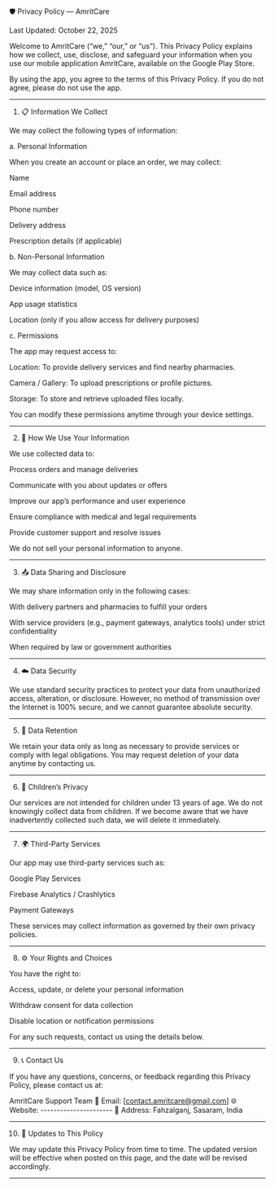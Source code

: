 🛡️ Privacy Policy — AmritCare

Last Updated: October 22, 2025

Welcome to AmritCare (“we,” “our,” or “us”).
This Privacy Policy explains how we collect, use, disclose, and safeguard your information when you use our mobile application AmritCare, available on the Google Play Store.

By using the app, you agree to the terms of this Privacy Policy.
If you do not agree, please do not use the app.


---

1. 📋 Information We Collect

We may collect the following types of information:

a. Personal Information

When you create an account or place an order, we may collect:

Name

Email address

Phone number

Delivery address

Prescription details (if applicable)


b. Non-Personal Information

We may collect data such as:

Device information (model, OS version)

App usage statistics

Location (only if you allow access for delivery purposes)


c. Permissions

The app may request access to:

Location: To provide delivery services and find nearby pharmacies.

Camera / Gallery: To upload prescriptions or profile pictures.

Storage: To store and retrieve uploaded files locally.


You can modify these permissions anytime through your device settings.


---

2. 🔐 How We Use Your Information

We use collected data to:

Process orders and manage deliveries

Communicate with you about updates or offers

Improve our app’s performance and user experience

Ensure compliance with medical and legal requirements

Provide customer support and resolve issues


We do not sell your personal information to anyone.


---

3. 📤 Data Sharing and Disclosure

We may share information only in the following cases:

With delivery partners and pharmacies to fulfill your orders

With service providers (e.g., payment gateways, analytics tools) under strict confidentiality

When required by law or government authorities



---

4. ☁️ Data Security

We use standard security practices to protect your data from unauthorized access, alteration, or disclosure.
However, no method of transmission over the Internet is 100% secure, and we cannot guarantee absolute security.


---

5. 🧹 Data Retention

We retain your data only as long as necessary to provide services or comply with legal obligations.
You may request deletion of your data anytime by contacting us.


---

6. 👶 Children’s Privacy

Our services are not intended for children under 13 years of age.
We do not knowingly collect data from children. If we become aware that we have inadvertently collected such data, we will delete it immediately.


---

7. 🌍 Third-Party Services

Our app may use third-party services such as:

Google Play Services

Firebase Analytics / Crashlytics

Payment Gateways


These services may collect information as governed by their own privacy policies.


---

8. ⚙️ Your Rights and Choices

You have the right to:

Access, update, or delete your personal information

Withdraw consent for data collection

Disable location or notification permissions


For any such requests, contact us using the details below.


---

9. 📞 Contact Us

If you have any questions, concerns, or feedback regarding this Privacy Policy, please contact us at:

AmritCare Support Team
📧 Email: [contact.amritcare@gmail.com]
🌐 Website: ----------------------
📍 Address: Fahzalganj, Sasaram, India


---

10. 🔄 Updates to This Policy

We may update this Privacy Policy from time to time.
The updated version will be effective when posted on this page, and the date will be revised accordingly.


---
